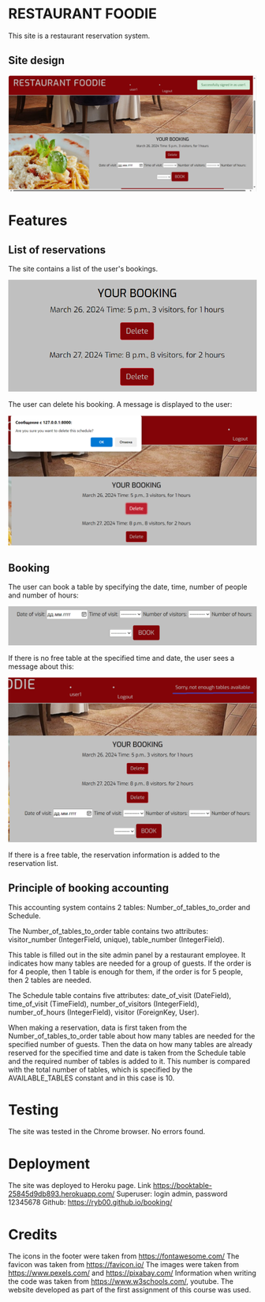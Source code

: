 # RESTAURANT FOODIE

This site is a restaurant reservation system.

## Site design

![](book/templates/book/static/images/laptop.png)

# Features

## List of reservations

The site contains a list of the user's bookings.

![](book/templates/book/static/images/your_booking.png)

The user can delete his booking. A message is displayed to the user:

![](book/templates/book/static/images/delete.png)

## Booking

The user can book a table by specifying the date, time, number of people and number of hours:

![](book/templates/book/static/images/booking.png)

If there is no free table at the specified time and date, the user sees a message about this:

![](book/templates/book/static/images/sorry.png)

If there is a free table, the reservation information is added to the reservation list.

## Principle of booking accounting

This accounting system contains 2 tables: Number_of_tables_to_order and Schedule.

The Number_of_tables_to_order table contains two attributes:
visitor_number (IntegerField, unique),
table_number (IntegerField). 

This table is filled out in the site admin panel by a restaurant employee. It indicates how many tables are needed for a group of guests.  If the order is for 4 people, then 1 table is enough for them, if the order is for 5 people, then 2 tables are needed.

The Schedule table contains five attributes:
date_of_visit (DateField),
time_of_visit (TimeField),
number_of_visitors (IntegerField),
number_of_hours (IntegerField),
visitor (ForeignKey, User).

When making a reservation, data is first taken from the Number_of_tables_to_order table about how many tables are needed for the specified number of guests. Then the data on how many tables are already reserved for the specified time and date is taken from the Schedule table and the required number of tables is added to it. This number is compared with the total number of tables, which is specified by the AVAILABLE_TABLES constant and in this case is 10.

# Testing

The site was tested in the Chrome browser. No errors found.

# Deployment

The site was deployed to Heroku page.
Link  https://booktable-25845d9db893.herokuapp.com/
Superuser: login admin, password 12345678
Github: https://ryb00.github.io/booking/

# Credits

The icons in the footer were taken from https://fontawesome.com/
The favicon was taken from https://favicon.io/
The images were taken from https://www.pexels.com/ and https://pixabay.com/
Information when writing the code was taken from https://www.w3schools.com/, youtube.
The website developed as part of the first assignment of this course was used.
